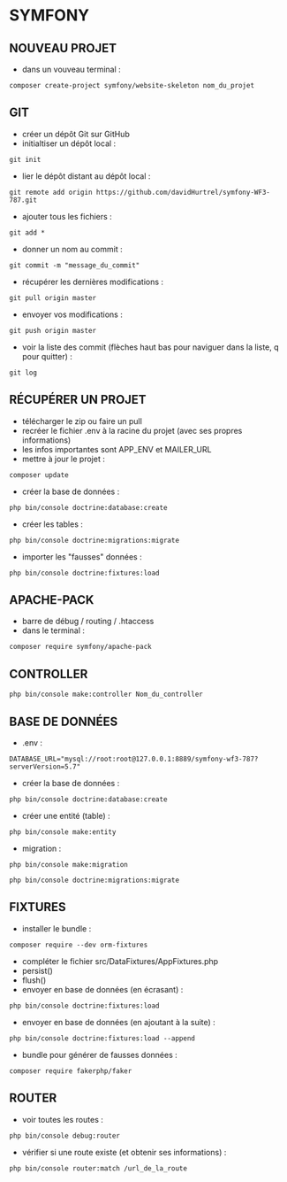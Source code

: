 # SYMFONY

## NOUVEAU PROJET

- dans un vouveau terminal :
```
composer create-project symfony/website-skeleton nom_du_projet
```

## GIT

- créer un dépôt Git sur GitHub
- initialtiser un dépôt local :
```
git init
```
- lier le dépôt distant au dépôt local :
```
git remote add origin https://github.com/davidHurtrel/symfony-WF3-787.git
```
- ajouter tous les fichiers :
```
git add *
```
- donner un nom au commit :
```
git commit -m "message_du_commit"
```
- récupérer les dernières modifications :
```
git pull origin master
```
- envoyer vos modifications :
```
git push origin master
```
- voir la liste des commit (flèches haut bas pour naviguer dans la liste, q pour quitter) :
```
git log
```

## RÉCUPÉRER UN PROJET

- télécharger le zip ou faire un pull
- recréer le fichier .env à la racine du projet (avec ses propres informations)
- les infos importantes sont APP_ENV et MAILER_URL
- mettre à jour le projet :
```
composer update
```
- créer la base de données :
```
php bin/console doctrine:database:create
```
- créer les tables :
```
php bin/console doctrine:migrations:migrate
```
- importer les "fausses" données :
```
php bin/console doctrine:fixtures:load
```

## APACHE-PACK

- barre de débug / routing / .htaccess
- dans le terminal :
```
composer require symfony/apache-pack
```

## CONTROLLER

```
php bin/console make:controller Nom_du_controller
```

## BASE DE DONNÉES

- .env :
```
DATABASE_URL="mysql://root:root@127.0.0.1:8889/symfony-wf3-787?serverVersion=5.7"
```
- créer la base de données :
```
php bin/console doctrine:database:create
```
- créer une entité (table) :
```
php bin/console make:entity
```
- migration :
```
php bin/console make:migration
```
```
php bin/console doctrine:migrations:migrate
```

## FIXTURES

- installer le bundle :
```
composer require --dev orm-fixtures
```
- compléter le fichier src/DataFixtures/AppFixtures.php
- persist()
- flush()
- envoyer en base de données (en écrasant) :
```
php bin/console doctrine:fixtures:load
```
- envoyer en base de données (en ajoutant à la suite) :
```
php bin/console doctrine:fixtures:load --append
```
- bundle pour générer de fausses données :
```
composer require fakerphp/faker
```

## ROUTER

- voir toutes les routes :
```
php bin/console debug:router
```
- vérifier si une route existe (et obtenir ses informations) :
```
php bin/console router:match /url_de_la_route
```
